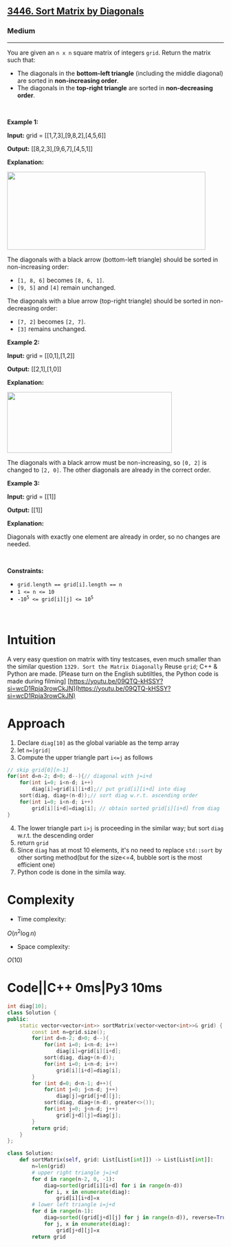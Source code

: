 <h2><a href="https://leetcode.com/problems/sort-matrix-by-diagonals">3446. Sort Matrix by Diagonals</a></h2><h3>Medium</h3><hr><p>You are given an <code>n x n</code> square matrix of integers <code>grid</code>. Return the matrix such that:</p>

<ul>
	<li>The diagonals in the <strong>bottom-left triangle</strong> (including the middle diagonal) are sorted in <strong>non-increasing order</strong>.</li>
	<li>The diagonals in the <strong>top-right triangle</strong> are sorted in <strong>non-decreasing order</strong>.</li>
</ul>

<p>&nbsp;</p>
<p><strong class="example">Example 1:</strong></p>

<div class="example-block">
<p><strong>Input:</strong> <span class="example-io">grid = [[1,7,3],[9,8,2],[4,5,6]]</span></p>

<p><strong>Output:</strong> <span class="example-io">[[8,2,3],[9,6,7],[4,5,1]]</span></p>

<p><strong>Explanation:</strong></p>

<p><img alt="" src="https://assets.leetcode.com/uploads/2024/12/29/4052example1drawio.png" style="width: 461px; height: 181px;" /></p>

<p>The diagonals with a black arrow (bottom-left triangle) should be sorted in non-increasing order:</p>

<ul>
	<li><code>[1, 8, 6]</code> becomes <code>[8, 6, 1]</code>.</li>
	<li><code>[9, 5]</code> and <code>[4]</code> remain unchanged.</li>
</ul>

<p>The diagonals with a blue arrow (top-right triangle) should be sorted in non-decreasing order:</p>

<ul>
	<li><code>[7, 2]</code> becomes <code>[2, 7]</code>.</li>
	<li><code>[3]</code> remains unchanged.</li>
</ul>
</div>

<p><strong class="example">Example 2:</strong></p>

<div class="example-block">
<p><strong>Input:</strong> <span class="example-io">grid = [[0,1],[1,2]]</span></p>

<p><strong>Output:</strong> <span class="example-io">[[2,1],[1,0]]</span></p>

<p><strong>Explanation:</strong></p>

<p><img alt="" src="https://assets.leetcode.com/uploads/2024/12/29/4052example2adrawio.png" style="width: 383px; height: 141px;" /></p>

<p>The diagonals with a black arrow must be non-increasing, so <code>[0, 2]</code> is changed to <code>[2, 0]</code>. The other diagonals are already in the correct order.</p>
</div>

<p><strong class="example">Example 3:</strong></p>

<div class="example-block">
<p><strong>Input:</strong> <span class="example-io">grid = [[1]]</span></p>

<p><strong>Output:</strong> <span class="example-io">[[1]]</span></p>

<p><strong>Explanation:</strong></p>

<p>Diagonals with exactly one element are already in order, so no changes are needed.</p>
</div>

<p>&nbsp;</p>
<p><strong>Constraints:</strong></p>

<ul>
	<li><code>grid.length == grid[i].length == n</code></li>
	<li><code>1 &lt;= n &lt;= 10</code></li>
	<li><code>-10<sup>5</sup> &lt;= grid[i][j] &lt;= 10<sup>5</sup></code></li>
</ul>
<br/>

# Intuition
<!-- Describe your first thoughts on how to solve this problem. -->
A very easy question on matrix with tiny testcases, even much smaller than the similar question `1329. Sort the Matrix Diagonally`
Reuse `grid`; C++ & Python are made.
[Please turn on the English subtiltles, the Python code is made during filming]
[https://youtu.be/09QTQ-kHSSY?si=wcD1Rpja3rowCkJN](https://youtu.be/09QTQ-kHSSY?si=wcD1Rpja3rowCkJN)
# Approach
<!-- Describe your approach to solving the problem. -->
1. Declare `diag[10]` as the global variable as the temp array
2. let `n=|grid|`
3. Compute the upper triangle part `i<=j` as follows
```cpp
// skip grid[0][n-1]
for(int d=n-2; d>0; d--){// diagonal with j=i+d
    for(int i=0; i<n-d; i++)
        diag[i]=grid[i][i+d];// put grid[i][i+d] into diag
    sort(diag, diag+(n-d));// sort diag w.r.t. ascending order
    for(int i=0; i<n-d; i++)
        grid[i][i+d]=diag[i]; // obtain sorted grid[i][i+d] from diag
}
```
4. The lower triangle part `i>j` is proceeding in the similar way; but sort `diag` w.r.t. the descending order
5. return `grid`
6. Since `diag` has at most 10 elements, it's no need to replace `std::sort` by other sorting method(but for the size<=4, bubble sort is the most efficient one)
7. Python code is done in the simila way.
# Complexity
- Time complexity:
<!-- Add your time complexity here, e.g. $$O(n)$$ -->
$O(n^2\log n)$
- Space complexity:
<!-- Add your space complexity here, e.g. $$O(n)$$ -->
$O(10)$
# Code||C++ 0ms|Py3 10ms
```cpp []
int diag[10];
class Solution {
public:
    static vector<vector<int>> sortMatrix(vector<vector<int>>& grid) {
        const int n=grid.size();
        for(int d=n-2; d>0; d--){
            for(int i=0; i<n-d; i++)
                diag[i]=grid[i][i+d];
            sort(diag, diag+(n-d));
            for(int i=0; i<n-d; i++)
                grid[i][i+d]=diag[i];
        }
        for (int d=0; d<n-1; d++){
            for(int j=0; j<n-d; j++)
                diag[j]=grid[j+d][j];
            sort(diag, diag+(n-d), greater<>());
            for(int j=0; j<n-d; j++)
                grid[j+d][j]=diag[j];
        }
        return grid;
    }
};
```
```Python []
class Solution:
    def sortMatrix(self, grid: List[List[int]]) -> List[List[int]]:
        n=len(grid)
        # upper right triangle j=i+d
        for d in range(n-2, 0, -1):
            diag=sorted(grid[i][i+d] for i in range(n-d))
            for i, x in enumerate(diag):
                grid[i][i+d]=x
        # lower left triangle i=j+d
        for d in range(n-1):
            diag=sorted((grid[j+d][j] for j in range(n-d)), reverse=True)
            for j, x in enumerate(diag):
                grid[j+d][j]=x
        return grid
        
        
        
```
